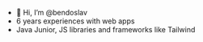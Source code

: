 - 👋 Hi, I’m @bendoslav
- 6  years experiences with web apps
- Java Junior, JS libraries and frameworks like Tailwind
